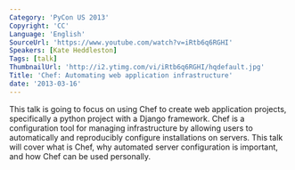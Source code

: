 ```yaml
---
Category: 'PyCon US 2013'
Copyright: 'CC'
Language: 'English'
SourceUrl: 'https://www.youtube.com/watch?v=iRtb6q6RGHI'
Speakers: [Kate Heddleston]
Tags: [talk]
ThumbnailUrl: 'http://i2.ytimg.com/vi/iRtb6q6RGHI/hqdefault.jpg'
Title: 'Chef: Automating web application infrastructure'
date: '2013-03-16'
---
```

This talk is going to focus on using Chef to create web application projects, specifically a python project with a Django framework. Chef is a configuration tool for managing infrastructure by allowing users to automatically and reproducibly configure installations on servers. This talk will cover what is Chef, why automated server configuration is important, and how Chef can be used personally.